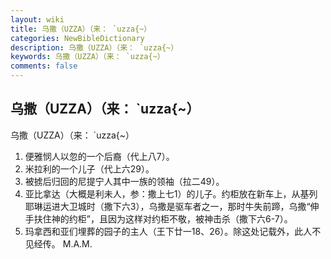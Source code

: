 ```yaml
---
layout: wiki
title: 乌撒（UZZA）（来： `uzza{~）
categories: NewBibleDictionary
description: 乌撒（UZZA）（来： `uzza{~）
keywords: 乌撒（UZZA）（来： `uzza{~）
comments: false
---
```


## 乌撒（UZZA）（来： `uzza{~）



乌撒（UZZA）（来： `uzza{~）
1. 便雅悯人以忽的一个后裔（代上八7）。
2. 米拉利的一个儿子（代上六29）。
3. 被掳后归回的尼提宁人其中一族的领袖（拉二49）。
4. 亚比拿达（大概是利未人，参：撒上七1）的儿子。约柜放在新车上，从基列耶琳运进大卫城时（撒下六3），乌撒是驱车者之一，那时牛失前蹄，乌撒“伸手扶住神的约柜”，且因为这样对约柜不敬，被神击杀（撒下六6-7）。
5. 玛拿西和亚们埋葬的园子的主人（王下廿一18、26）。除这处记载外，此人不见经传。
M.A.M.




